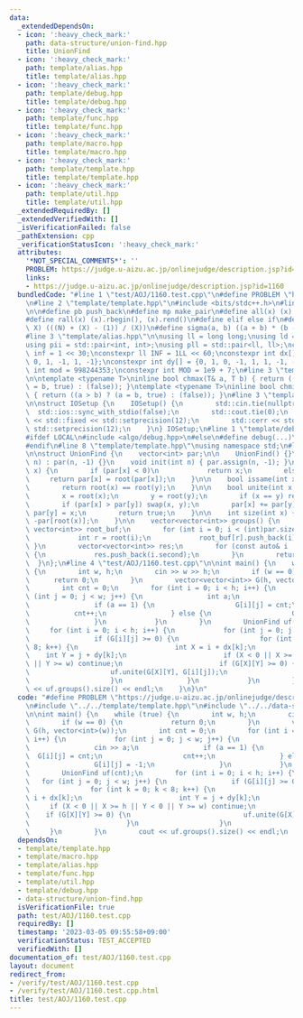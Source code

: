 ```yaml
---
data:
  _extendedDependsOn:
  - icon: ':heavy_check_mark:'
    path: data-structure/union-find.hpp
    title: UnionFind
  - icon: ':heavy_check_mark:'
    path: template/alias.hpp
    title: template/alias.hpp
  - icon: ':heavy_check_mark:'
    path: template/debug.hpp
    title: template/debug.hpp
  - icon: ':heavy_check_mark:'
    path: template/func.hpp
    title: template/func.hpp
  - icon: ':heavy_check_mark:'
    path: template/macro.hpp
    title: template/macro.hpp
  - icon: ':heavy_check_mark:'
    path: template/template.hpp
    title: template/template.hpp
  - icon: ':heavy_check_mark:'
    path: template/util.hpp
    title: template/util.hpp
  _extendedRequiredBy: []
  _extendedVerifiedWith: []
  _isVerificationFailed: false
  _pathExtension: cpp
  _verificationStatusIcon: ':heavy_check_mark:'
  attributes:
    '*NOT_SPECIAL_COMMENTS*': ''
    PROBLEM: https://judge.u-aizu.ac.jp/onlinejudge/description.jsp?id=1160
    links:
    - https://judge.u-aizu.ac.jp/onlinejudge/description.jsp?id=1160
  bundledCode: "#line 1 \"test/AOJ/1160.test.cpp\"\n#define PROBLEM \"https://judge.u-aizu.ac.jp/onlinejudge/description.jsp?id=1160\"\
    \n#line 2 \"template/template.hpp\"\n#include <bits/stdc++.h>\n#line 3 \"template/macro.hpp\"\
    \n\n#define pb push_back\n#define mp make_pair\n#define all(x) (x).begin(), (x).end()\n\
    #define rall(x) (x).rbegin(), (x).rend()\n#define elif else if\n#define updiv(N,\
    \ X) (((N) + (X) - (1)) / (X))\n#define sigma(a, b) ((a + b) * (b - a + 1) / 2)\n\
    #line 3 \"template/alias.hpp\"\n\nusing ll = long long;\nusing ld = long double;\n\
    using pii = std::pair<int, int>;\nusing pll = std::pair<ll, ll>;\nconstexpr int\
    \ inf = 1 << 30;\nconstexpr ll INF = 1LL << 60;\nconstexpr int dx[] = {1, 0, -1,\
    \ 0, 1, -1, 1, -1};\nconstexpr int dy[] = {0, 1, 0, -1, 1, 1, -1, -1};\nconstexpr\
    \ int mod = 998244353;\nconstexpr int MOD = 1e9 + 7;\n#line 3 \"template/func.hpp\"\
    \n\ntemplate <typename T>\ninline bool chmax(T& a, T b) { return ((a < b) ? (a\
    \ = b, true) : (false)); }\ntemplate <typename T>\ninline bool chmin(T& a, T b)\
    \ { return ((a > b) ? (a = b, true) : (false)); }\n#line 3 \"template/util.hpp\"\
    \n\nstruct IOSetup {\n    IOSetup() {\n        std::cin.tie(nullptr);\n      \
    \  std::ios::sync_with_stdio(false);\n        std::cout.tie(0);\n        std::cout\
    \ << std::fixed << std::setprecision(12);\n        std::cerr << std::fixed <<\
    \ std::setprecision(12);\n    }\n} IOSetup;\n#line 1 \"template/debug.hpp\"\n\
    #ifdef LOCAL\n#include <algo/debug.hpp>\n#else\n#define debug(...)\n#define line\n\
    #endif\n#line 8 \"template/template.hpp\"\nusing namespace std;\n#line 3 \"data-structure/union-find.hpp\"\
    \n\nstruct UnionFind {\n    vector<int> par;\n\n    UnionFind() {}\n    UnionFind(int\
    \ n) : par(n, -1) {}\n    void init(int n) { par.assign(n, -1); }\n\n    int root(int\
    \ x) {\n        if (par[x] < 0)\n            return x;\n        else\n       \
    \     return par[x] = root(par[x]);\n    }\n\n    bool issame(int x, int y) {\n\
    \        return root(x) == root(y);\n    }\n\n    bool unite(int x, int y) {\n\
    \        x = root(x);\n        y = root(y);\n        if (x == y) return false;\n\
    \        if (par[x] > par[y]) swap(x, y);\n        par[x] += par[y];\n       \
    \ par[y] = x;\n        return true;\n    }\n\n    int size(int x) {\n        return\
    \ -par[root(x)];\n    }\n\n    vector<vector<int>> groups() {\n        map<int,\
    \ vector<int>> root_buf;\n        for (int i = 0; i < (int)par.size(); ++i) {\n\
    \            int r = root(i);\n            root_buf[r].push_back(i);\n       \
    \ }\n        vector<vector<int>> res;\n        for (const auto& i : root_buf)\
    \ {\n            res.push_back(i.second);\n        }\n        return res;\n  \
    \  }\n};\n#line 4 \"test/AOJ/1160.test.cpp\"\n\nint main() {\n    while (true)\
    \ {\n        int w, h;\n        cin >> w >> h;\n        if (w == 0) {\n      \
    \      return 0;\n        }\n        vector<vector<int>> G(h, vector<int>(w));\n\
    \        int cnt = 0;\n        for (int i = 0; i < h; i++) {\n            for\
    \ (int j = 0; j < w; j++) {\n                int a;\n                cin >> a;\n\
    \                if (a == 1) {\n                    G[i][j] = cnt;\n         \
    \           cnt++;\n                } else {\n                    G[i][j] = -1;\n\
    \                }\n            }\n        }\n        UnionFind uf(cnt);\n   \
    \     for (int i = 0; i < h; i++) {\n            for (int j = 0; j < w; j++) {\n\
    \                if (G[i][j] >= 0) {\n                    for (int k = 0; k <\
    \ 8; k++) {\n                        int X = i + dx[k];\n                    \
    \    int Y = j + dy[k];\n                        if (X < 0 || X >= h || Y < 0\
    \ || Y >= w) continue;\n                        if (G[X][Y] >= 0) {\n        \
    \                    uf.unite(G[X][Y], G[i][j]);\n                        }\n\
    \                    }\n                }\n            }\n        }\n        cout\
    \ << uf.groups().size() << endl;\n    }\n}\n"
  code: "#define PROBLEM \"https://judge.u-aizu.ac.jp/onlinejudge/description.jsp?id=1160\"\
    \n#include \"../../template/template.hpp\"\n#include \"../../data-structure/union-find.hpp\"\
    \n\nint main() {\n    while (true) {\n        int w, h;\n        cin >> w >> h;\n\
    \        if (w == 0) {\n            return 0;\n        }\n        vector<vector<int>>\
    \ G(h, vector<int>(w));\n        int cnt = 0;\n        for (int i = 0; i < h;\
    \ i++) {\n            for (int j = 0; j < w; j++) {\n                int a;\n\
    \                cin >> a;\n                if (a == 1) {\n                  \
    \  G[i][j] = cnt;\n                    cnt++;\n                } else {\n    \
    \                G[i][j] = -1;\n                }\n            }\n        }\n\
    \        UnionFind uf(cnt);\n        for (int i = 0; i < h; i++) {\n         \
    \   for (int j = 0; j < w; j++) {\n                if (G[i][j] >= 0) {\n     \
    \               for (int k = 0; k < 8; k++) {\n                        int X =\
    \ i + dx[k];\n                        int Y = j + dy[k];\n                   \
    \     if (X < 0 || X >= h || Y < 0 || Y >= w) continue;\n                    \
    \    if (G[X][Y] >= 0) {\n                            uf.unite(G[X][Y], G[i][j]);\n\
    \                        }\n                    }\n                }\n       \
    \     }\n        }\n        cout << uf.groups().size() << endl;\n    }\n}"
  dependsOn:
  - template/template.hpp
  - template/macro.hpp
  - template/alias.hpp
  - template/func.hpp
  - template/util.hpp
  - template/debug.hpp
  - data-structure/union-find.hpp
  isVerificationFile: true
  path: test/AOJ/1160.test.cpp
  requiredBy: []
  timestamp: '2023-03-05 09:55:58+09:00'
  verificationStatus: TEST_ACCEPTED
  verifiedWith: []
documentation_of: test/AOJ/1160.test.cpp
layout: document
redirect_from:
- /verify/test/AOJ/1160.test.cpp
- /verify/test/AOJ/1160.test.cpp.html
title: test/AOJ/1160.test.cpp
---
```

